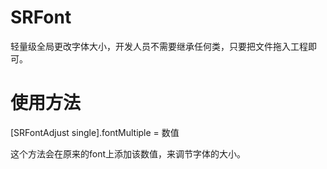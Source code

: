 # SRFont
轻量级全局更改字体大小，开发人员不需要继承任何类，只要把文件拖入工程即可。

# 使用方法
  [SRFontAdjust single].fontMultiple = 数值

这个方法会在原来的font上添加该数值，来调节字体的大小。
